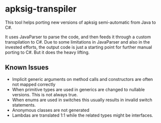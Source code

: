 # apksig-transpiler

This tool helps porting new versions of apksig semi-automatic from Java to C#.

It uses JavaParser to parse the code, and then feeds it through a custom transpilation to C#. 
Due to some limitations in JavaParser and also in the invested efforts, the output code is just a starting point for further manual porting to C#. But it does the heavy lifting. 

## Known Issues

* Implicit generic arguments on method calls and constructors are often not mapped correctly
* When primitive types are used in generics are changed to nullable versions. This is not always true.  
* When enums are used in switches this usually results in invalid switch statements. 
* Anonymous classes are not generated
* Lambdas are translated 1:1 while the related types might be interfaces.